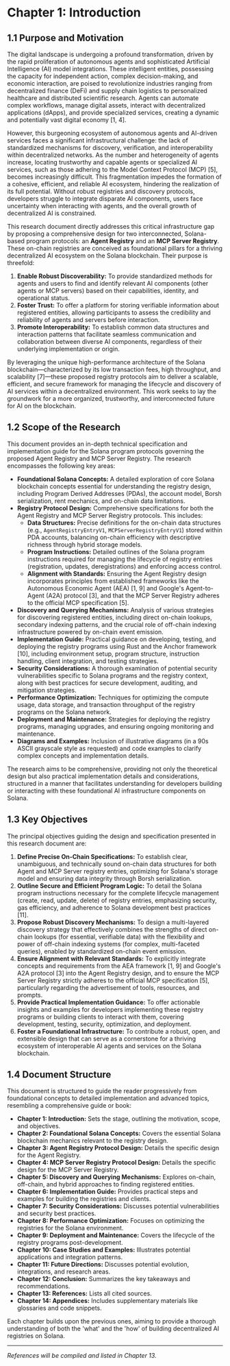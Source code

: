 # Chapter 1: Introduction

## 1.1 Purpose and Motivation

The digital landscape is undergoing a profound transformation, driven by the rapid proliferation of autonomous agents and sophisticated Artificial Intelligence (AI) model integrations. These intelligent entities, possessing the capacity for independent action, complex decision-making, and economic interaction, are poised to revolutionize industries ranging from decentralized finance (DeFi) and supply chain logistics to personalized healthcare and distributed scientific research. Agents can automate complex workflows, manage digital assets, interact with decentralized applications (dApps), and provide specialized services, creating a dynamic and potentially vast digital economy [1, 4].

However, this burgeoning ecosystem of autonomous agents and AI-driven services faces a significant infrastructural challenge: the lack of standardized mechanisms for discovery, verification, and interoperability within decentralized networks. As the number and heterogeneity of agents increase, locating trustworthy and capable agents or specialized AI services, such as those adhering to the Model Context Protocol (MCP) [5], becomes increasingly difficult. This fragmentation impedes the formation of a cohesive, efficient, and reliable AI ecosystem, hindering the realization of its full potential. Without robust registries and discovery protocols, developers struggle to integrate disparate AI components, users face uncertainty when interacting with agents, and the overall growth of decentralized AI is constrained.

This research document directly addresses this critical infrastructure gap by proposing a comprehensive design for two interconnected, Solana-based program protocols: an **Agent Registry** and an **MCP Server Registry**. These on-chain registries are conceived as foundational pillars for a thriving decentralized AI ecosystem on the Solana blockchain. Their purpose is threefold:

1.  **Enable Robust Discoverability:** To provide standardized methods for agents and users to find and identify relevant AI components (other agents or MCP servers) based on their capabilities, identity, and operational status.
2.  **Foster Trust:** To offer a platform for storing verifiable information about registered entities, allowing participants to assess the credibility and reliability of agents and servers before interaction.
3.  **Promote Interoperability:** To establish common data structures and interaction patterns that facilitate seamless communication and collaboration between diverse AI components, regardless of their underlying implementation or origin.

By leveraging the unique high-performance architecture of the Solana blockchain—characterized by its low transaction fees, high throughput, and scalability [7]—these proposed registry protocols aim to deliver a scalable, efficient, and secure framework for managing the lifecycle and discovery of AI services within a decentralized environment. This work seeks to lay the groundwork for a more organized, trustworthy, and interconnected future for AI on the blockchain.

## 1.2 Scope of the Research

This document provides an in-depth technical specification and implementation guide for the Solana program protocols governing the proposed Agent Registry and MCP Server Registry. The research encompasses the following key areas:

*   **Foundational Solana Concepts:** A detailed exploration of core Solana blockchain concepts essential for understanding the registry design, including Program Derived Addresses (PDAs), the account model, Borsh serialization, rent mechanics, and on-chain data limitations.
*   **Registry Protocol Design:** Comprehensive specifications for both the Agent Registry and MCP Server Registry protocols. This includes:
    *   **Data Structures:** Precise definitions for the on-chain data structures (e.g., `AgentRegistryEntryV1`, `MCPServerRegistryEntryV1`) stored within PDA accounts, balancing on-chain efficiency with descriptive richness through hybrid storage models.
    *   **Program Instructions:** Detailed outlines of the Solana program instructions required for managing the lifecycle of registry entries (registration, updates, deregistrations) and enforcing access control.
    *   **Alignment with Standards:** Ensuring the Agent Registry design incorporates principles from established frameworks like the Autonomous Economic Agent (AEA) [1, 9] and Google's Agent-to-Agent (A2A) protocol [3], and that the MCP Server Registry adheres to the official MCP specification [5].
*   **Discovery and Querying Mechanisms:** Analysis of various strategies for discovering registered entities, including direct on-chain lookups, secondary indexing patterns, and the crucial role of off-chain indexing infrastructure powered by on-chain event emission.
*   **Implementation Guide:** Practical guidance on developing, testing, and deploying the registry programs using Rust and the Anchor framework [10], including environment setup, program structure, instruction handling, client integration, and testing strategies.
*   **Security Considerations:** A thorough examination of potential security vulnerabilities specific to Solana programs and the registry context, along with best practices for secure development, auditing, and mitigation strategies.
*   **Performance Optimization:** Techniques for optimizing the compute usage, data storage, and transaction throughput of the registry programs on the Solana network.
*   **Deployment and Maintenance:** Strategies for deploying the registry programs, managing upgrades, and ensuring ongoing monitoring and maintenance.
*   **Diagrams and Examples:** Inclusion of illustrative diagrams (in a 90s ASCII grayscale style as requested) and code examples to clarify complex concepts and implementation details.

The research aims to be comprehensive, providing not only the theoretical design but also practical implementation details and considerations, structured in a manner that facilitates understanding for developers building or interacting with these foundational AI infrastructure components on Solana.

## 1.3 Key Objectives

The principal objectives guiding the design and specification presented in this research document are:

1.  **Define Precise On-Chain Specifications:** To establish clear, unambiguous, and technically sound on-chain data structures for both Agent and MCP Server registry entries, optimizing for Solana's storage model and ensuring data integrity through Borsh serialization.
2.  **Outline Secure and Efficient Program Logic:** To detail the Solana program instructions necessary for the complete lifecycle management (create, read, update, delete) of registry entries, emphasizing security, gas efficiency, and adherence to Solana development best practices [11].
3.  **Propose Robust Discovery Mechanisms:** To design a multi-layered discovery strategy that effectively combines the strengths of direct on-chain lookups (for essential, verifiable data) with the flexibility and power of off-chain indexing systems (for complex, multi-faceted queries), enabled by standardized on-chain event emission.
4.  **Ensure Alignment with Relevant Standards:** To explicitly integrate concepts and requirements from the AEA framework [1, 9] and Google's A2A protocol [3] into the Agent Registry design, and to ensure the MCP Server Registry strictly adheres to the official MCP specification [5], particularly regarding the advertisement of tools, resources, and prompts.
5.  **Provide Practical Implementation Guidance:** To offer actionable insights and examples for developers implementing these registry programs or building clients to interact with them, covering development, testing, security, optimization, and deployment.
6.  **Foster a Foundational Infrastructure:** To contribute a robust, open, and extensible design that can serve as a cornerstone for a thriving ecosystem of interoperable AI agents and services on the Solana blockchain.

## 1.4 Document Structure

This document is structured to guide the reader progressively from foundational concepts to detailed implementation and advanced topics, resembling a comprehensive guide or book:

*   **Chapter 1: Introduction:** Sets the stage, outlining the motivation, scope, and objectives.
*   **Chapter 2: Foundational Solana Concepts:** Covers the essential Solana blockchain mechanics relevant to the registry design.
*   **Chapter 3: Agent Registry Protocol Design:** Details the specific design for the Agent Registry.
*   **Chapter 4: MCP Server Registry Protocol Design:** Details the specific design for the MCP Server Registry.
*   **Chapter 5: Discovery and Querying Mechanisms:** Explores on-chain, off-chain, and hybrid approaches to finding registered entities.
*   **Chapter 6: Implementation Guide:** Provides practical steps and examples for building the registries and clients.
*   **Chapter 7: Security Considerations:** Discusses potential vulnerabilities and security best practices.
*   **Chapter 8: Performance Optimization:** Focuses on optimizing the registries for the Solana environment.
*   **Chapter 9: Deployment and Maintenance:** Covers the lifecycle of the registry programs post-development.
*   **Chapter 10: Case Studies and Examples:** Illustrates potential applications and integration patterns.
*   **Chapter 11: Future Directions:** Discusses potential evolution, integrations, and research areas.
*   **Chapter 12: Conclusion:** Summarizes the key takeaways and recommendations.
*   **Chapter 13: References:** Lists all cited sources.
*   **Chapter 14: Appendices:** Includes supplementary materials like glossaries and code snippets.

Each chapter builds upon the previous ones, aiming to provide a thorough understanding of both the 'what' and the 'how' of building decentralized AI registries on Solana.

---
*References will be compiled and listed in Chapter 13.*

